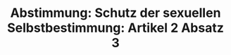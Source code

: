 ---
abstimmung:
  abstimmung: 1
  bundestagssitzung: 183
  datum: 7. Juli 2016
  legislaturperiode: 18
categories:
- Recht
- Todo
data:
- title: Abstimmungsergebnis 20160707_1-data.pdf
  url: /res/abstimmungsliste/20160707_1-data.pdf
- title: Abstimmungsergebnis 20160707_1_xls-data.csv
  url: /res/abstimmungsliste/csv/20160707_1_xls-data.csv
documents:
- local: /res/abstimmungsdaten/018-183-01/1808210.pdf
  title: Drucksache 18/08210.pdf
  url: http://dip21.bundestag.de/dip21/btd/18/082/1808210.pdf
- local: /res/abstimmungsdaten/018-183-01/1808626.pdf
  title: Drucksache 18/08626.pdf
  url: http://dip21.bundestag.de/dip21/btd/18/086/1808626.pdf
- local: /res/abstimmungsdaten/018-183-01/1809097.pdf
  title: Drucksache 18/09097.pdf
  url: http://dip21.bundestag.de/dip21/btd/18/090/1809097.pdf
ergebnis:
  cdu/csu:
    enthaltung: 0
    gesamt: 310
    ja: 294
    nein: 0
    nichtabgegeben: 16
    ungueltig: 0
  die.linke:
    enthaltung: 0
    gesamt: 64
    ja: 59
    nein: 0
    nichtabgegeben: 5
    ungueltig: 0
  file: 20160707_1_xls-data.csv
  gruenen:
    enthaltung: 0
    gesamt: 63
    ja: 61
    nein: 0
    nichtabgegeben: 2
    ungueltig: 0
  spd:
    enthaltung: 0
    gesamt: 193
    ja: 185
    nein: 0
    nichtabgegeben: 8
    ungueltig: 0
layout: abstimmung
links:
- title: https://www.bundestag.de/parlament/plenum/abstimmung/abstimmung?id=415
  url: https://www.bundestag.de/parlament/plenum/abstimmung/abstimmung?id=415
- title: http://www.abgeordnetenwatch.de/reform_des_sexualstrafrechts_nein_heisst_nein-1105-802.html
  url: http://www.abgeordnetenwatch.de/reform_des_sexualstrafrechts_nein_heisst_nein-1105-802.html
preview: 'Deutscher Bundestag


  183. Sitzung des Deutschen Bundestages

  am Donnerstag, 7.Juli 2016


  Endgültiges Ergebnis der Namentlichen Abstimmung Nr. 1


  Gesetzentwurf eines Gesetzes zur Änderung des Strafgesetzbuches - Verbesserung des

  Schutzes der sexuellen Selbstbestimmung

  hier: Artikel 1 Nummern 6 bis 8, 10 und 11 des Gesetzentwurfs in der Ausschussfassung

  Drs. 18/8210, 18/8626 und 18/9097


  Abgegebene Stimmen insgesamt:


  599


  Nicht abgegebene Stimmen:

  Ja-Stimmen:


  31

  599


  Nein-Stimmen:


  0


  Enthaltungen:


  0


  Ungültige:


  0


  Berlin, den 07.07.2016


  Beginn: 12:13

  Ende: 12:15

  '
tags:
- Misshandlung
- Vergewaltigung
- Nötigung
title: 'Abstimmung: Schutz der sexuellen Selbstbestimmung: Artikel 2 Absatz 3'
---